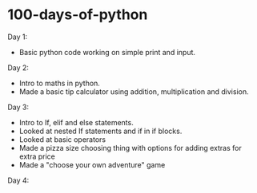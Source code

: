 # 100-days-of-python

Day 1: 
- Basic python code working on simple print and input. 

Day 2:
- Intro to maths in python. 
- Made a basic tip calculator using addition, multiplication and division.

Day 3:
- Intro to If, elif and else statements. 
- Looked at nested If statements and if in if blocks.
- Looked at basic operators
- Made a pizza size choosing thing with options for adding extras for extra price
- Made a "choose your own adventure" game

Day 4:
